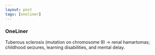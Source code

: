 ```yaml
---
layout: post
tags: [oneliner]
---
```



### OneLiner

Tuberous sclerosis (mutation on chromosome 9) -> renal hamartomas; childhood seizures, learning disabilities, and mental delay.
